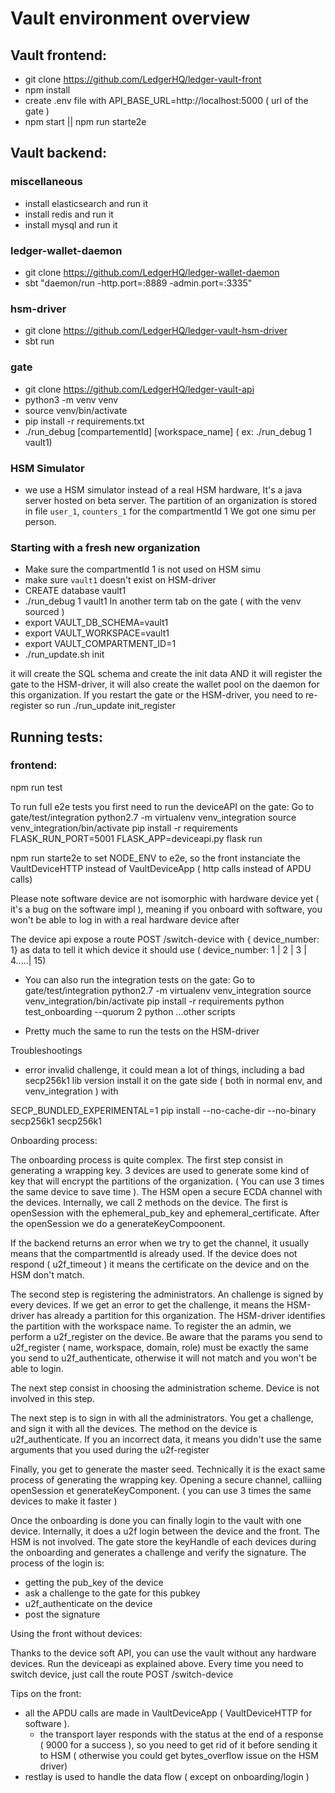 # Vault environment overview 

## Vault frontend:

- git clone https://github.com/LedgerHQ/ledger-vault-front
- npm install
- create .env file with API_BASE_URL=http://localhost:5000 ( url of the gate )
- npm start || npm run starte2e

## Vault backend:
### miscellaneous
- install elasticsearch and run it
- install redis and run it
- install mysql and run it

### ledger-wallet-daemon
- git clone https://github.com/LedgerHQ/ledger-wallet-daemon
- sbt "daemon/run -http.port=:8889 -admin.port=:3335"
### hsm-driver
- git clone https://github.com/LedgerHQ/ledger-vault-hsm-driver
- sbt run
### gate
- git clone https://github.com/LedgerHQ/ledger-vault-api
- python3 -m venv venv
- source venv/bin/activate
- pip install -r requirements.txt
- ./run_debug [compartementId] [workspace_name] ( ex: ./run_debug 1 vault1)

### HSM Simulator
- we use a HSM simulator instead of a real HSM hardware, It's a java server hosted on beta server. The partition of an organization is stored in file `user_1`, `counters_1` for the compartmentId 1
We got one simu per person.

### Starting with a fresh new organization
- Make sure the compartmentId 1 is not used on HSM simu
- make sure `vault1` doesn't exist on HSM-driver
- CREATE database vault1
- ./run_debug 1 vault1
In another term tab on the gate ( with the venv sourced )
- export VAULT_DB_SCHEMA=vault1
- export VAULT_WORKSPACE=vault1
- export VAULT_COMPARTMENT_ID=1
- ./run_update.sh init

it will create the SQL schema and create the init data AND it will register the gate to the HSM-driver, it will also create the wallet pool on the daemon for this organization. If you restart the gate or the HSM-driver, you need to re-register so run
./run_update init_register

## Running tests:
### frontend:
  npm run test

  To run full e2e tests you first need to run the deviceAPI on the gate:
  Go to gate/test/integration
  python2.7 -m virtualenv venv_integration
  source venv_integration/bin/activate
  pip install -r requirements
  FLASK_RUN_PORT=5001 FLASK_APP=deviceapi.py flask run

  npm run starte2e to set NODE_ENV to e2e, so the front instanciate the VaultDeviceHTTP instead of VaultDeviceApp ( http calls instead of APDU calls)

  Please note software device are not isomorphic with hardware device yet ( it's a bug on the software impl ), meaning if you onboard with software, you won't be able to log in with a real hardware device after

  The device api expose a route POST /switch-device with { device_number: 1} as data to tell it which device it should use ( device_number: 1 | 2 | 3 | 4.....| 15)

- You can also run the integration tests on the gate:
  Go to gate/test/integration
  python2.7 -m virtualenv venv_integration
  source venv_integration/bin/activate
  pip install -r requirements
  python test_onboarding --quorum 2
  python ...other scripts

- Pretty much the same to run the tests on the HSM-driver

Troubleshootings

- error invalid challenge, it could mean a lot of things, including a bad secp256k1 lib version
install it on the gate side ( both in normal env, and venv_integration ) with

SECP_BUNDLED_EXPERIMENTAL=1 pip install --no-cache-dir --no-binary secp256k1 secp256k1

Onboarding process:

The onboarding process is quite complex.
The first step consist in generating a wrapping key. 3 devices are used to generate some kind of key that will encrypt the partitions of the organization. ( You can use 3 times the same device to save time ).
The HSM open a secure ECDA channel with the devices. Internally, we call 2 methods on the device. The first is openSession with the ephemeral_pub_key and ephemeral_certificate. After the openSession we do a generateKeyCompoonent.

If the backend returns an error when we try to get the channel, it usually means that the compartmentId is already used.
If the device does not respond ( u2f_timeout ) it means the certificate on the device and on the HSM don't match.

The second step is registering the administrators. An challenge is signed by every devices. If we get an error to get the challenge, it means the HSM-driver has already a partition for this organization. The HSM-driver identifies the
partition with the workspace name. To register the an admin, we perform a u2f_register on the device. Be aware that the params  you send to u2f_register ( name, workspace, domain, role) must be exactly the same you send to u2f_authenticate, otherwise
it will not match and you won't be able to login.

The next step consist in choosing the administration scheme. Device is not involved in this step.

The next step is to sign in with all the administrators. You get a challenge, and sign it with all the devices. The method on the device is u2f_authenticate. If you an incorrect data, it means you didn't use the same arguments that you used during the u2f-register

Finally, you get to generate the master seed. Technically it is the exact same process of generating the wrapping key. Opening a secure channel, calliing openSession et generateKeyComponent. ( you can use 3 times the same devices to make it faster )

Once the onboarding is done you can finally login to the vault with one device. Internally, it does a u2f login between the device and the front. The HSM is not involved. The gate store the keyHandle of each devices during the onboarding and generates a challenge 
and verify the signature. The process of the login is:
- getting the pub_key of the device
- ask a challenge to the gate for this pubkey
- u2f_authenticate on the device
- post the signature


Using the front without devices:

Thanks to the device soft API, you can use the vault without any hardware devices. Run the deviceapi as explained above. Every time you need to switch device, just call the route POST /switch-device

Tips on the front:

- all the APDU calls are made in VaultDeviceApp ( VaultDeviceHTTP for software ).
    - the transport layer responds with the status at the end of a response ( 9000 for a success ), so you need to get rid of it before sending it to HSM ( otherwise you could get bytes_overflow issue on the HSM driver)
- restlay is used to handle the data flow ( except on onboarding/login )

